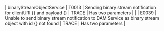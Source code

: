 | binaryStreamObjectService | T0013 | Sending binary stream notification for clientURI {} and payload {} | TRACE | Has two parameters |
| | E0039 | Unable to send binary stream notification to DAM Service as binary stream object with id {} not found | TRACE | Has two parameters |